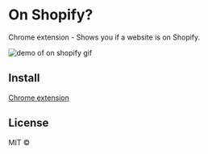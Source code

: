# On Shopify?

Chrome extension - Shows you if a website is on Shopify.

![demo of on shopify gif](https://user-images.githubusercontent.com/1000669/38781732-d6876b18-40b7-11e8-88c3-e4f2cb8920da.gif)

## Install

[Chrome extension](https://chrome.google.com/webstore/detail/on-shopify/ffclfidjoikegeoadkiggccbdgjdijbc/)

## License

MIT ©

